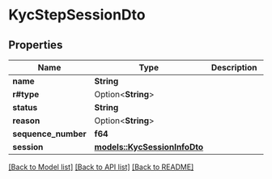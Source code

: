 # KycStepSessionDto

## Properties

Name | Type | Description | Notes
------------ | ------------- | ------------- | -------------
**name** | **String** |  | 
**r#type** | Option<**String**> |  | [optional]
**status** | **String** |  | 
**reason** | Option<**String**> |  | [optional]
**sequence_number** | **f64** |  | 
**session** | [**models::KycSessionInfoDto**](KycSessionInfoDto.md) |  | 

[[Back to Model list]](../README.md#documentation-for-models) [[Back to API list]](../README.md#documentation-for-api-endpoints) [[Back to README]](../README.md)


